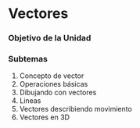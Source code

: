 # Vectores

### Objetivo de la Unidad

### Subtemas

1. Concepto de vector
2. Operaciones básicas
3. Dibujando con vectores
4. Lineas
5. Vectores describiendo movimiento
6. Vectores en 3D
